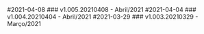 #2021-04-08 ### v1.005.20210408 - Abril/2021
#2021-04-04 ### v1.004.20210404 - Abril/2021
#2021-03-29 ### v1.003.20210329 - Março/2021
